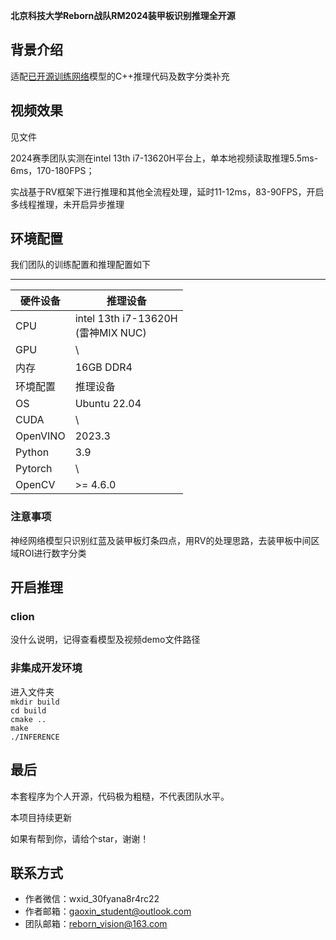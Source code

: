 **北京科技大学Reborn战队RM2024装甲板识别推理全开源**

## 背景介绍
适配[已开源训练网络](https://github.com/gaoxinstudent/RM-Armor-Detect.git)模型的C++推理代码及数字分类补充

 ## 视频效果

 见文件

2024赛季团队实测在intel 13th i7-13620H平台上，单本地视频读取推理5.5ms-6ms，170-180FPS；

实战基于RV框架下进行推理和其他全流程处理，延时11-12ms，83-90FPS，开启多线程推理，未开启异步推理

 ## 环境配置
 我们团队的训练配置和推理配置如下
***
| 硬件设备 |推理设备                                |
| -------- | ----------------------|
| CPU      | intel 13th i7-13620H<br />(雷神MIX NUC) |
| GPU      | \                                       |
| 内存     | 16GB DDR4                               |
| 环境配置 |推理设备                                |
| OS       | Ubuntu 22.04                            |
| CUDA     |  \                                       |
| OpenVINO |  2023.3                                  |
| Python   | 3.9                                     |
| Pytorch  | \                                       |
| OpenCV | >= 4.6.0|

### 注意事项

神经网络模型只识别红蓝及装甲板灯条四点，用RV的处理思路，去装甲板中间区域ROI进行数字分类

## 开启推理

### clion
没什么说明，记得查看模型及视频demo文件路径
### 非集成开发环境
进入文件夹  
```mkdir build```   
```cd build```  
```cmake ..```  
```make```  
```./INFERENCE```  

## 最后

本套程序为个人开源，代码极为粗糙，不代表团队水平。

本项目持续更新

如果有帮到你，请给个star，谢谢！ 

  ## 联系方式
  + 作者微信：wxid_30fyana8r4rc22
  + 作者邮箱：gaoxin_student@outlook.com
  + 团队邮箱：reborn_vision@163.com